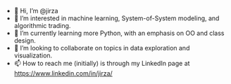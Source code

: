 - 👋 Hi, I’m @jirza
- 👀 I’m interested in machine learning, System-of-System modeling, and algorithmic trading.
- 🌱 I’m currently learning more Python, with an emphasis on OO and class design.
- 💞️ I’m looking to collaborate on topics in data exploration and visualization.
- 📫 How to reach me (initially) is through my LinkedIn page at https://www.linkedin.com/in/jirza/

<!---
jirza/jirza is a ✨ special ✨ repository because its `README.md` (this file) appears on your GitHub profile.
You can click the Preview link to take a look at your changes.
--->
